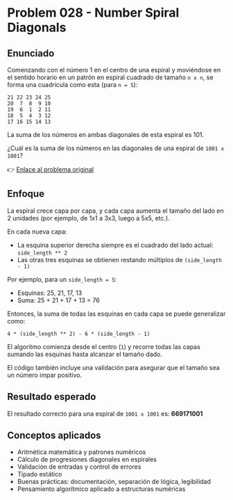 # Problem 028 - Number Spiral Diagonals
## Enunciado
Comenzando con el número 1 en el centro de una espiral y moviéndose en el sentido horario en un patrón en espiral cuadrado de tamaño `n x n`, se forma una cuadrícula como esta (para `n = 5`):

```
21 22 23 24 25  
20  7  8  9 10  
19  6  1  2 11  
18  5  4  3 12  
17 16 15 14 13  
```

La suma de los números en ambas diagonales de esta espiral es 101.

¿Cuál es la suma de los números en las diagonales de una espiral de `1001 x 1001`?

👉 [Enlace al problema original](https://projecteuler.net/problem=28)

## Enfoque
La espiral crece capa por capa, y cada capa aumenta el tamaño del lado en 2 unidades (por ejemplo, de 1x1 a 3x3, luego a 5x5, etc.).

En cada nueva capa:

* La esquina superior derecha siempre es el cuadrado del lado actual: `side_length ** 2`
* Las otras tres esquinas se obtienen restando múltiplos de `(side_length - 1)`

Por ejemplo, para un `side_length = 5`:

* Esquinas: 25, 21, 17, 13
* Suma: 25 + 21 + 17 + 13 = 76

Entonces, la suma de todas las esquinas en cada capa se puede generalizar como:

```
4 * (side_length ** 2) - 6 * (side_length - 1)
```

El algoritmo comienza desde el centro (`1`) y recorre todas las capas sumando las esquinas hasta alcanzar el tamaño dado.

El código también incluye una validación para asegurar que el tamaño sea un número impar positivo.

## Resultado esperado
El resultado correcto para una espiral de `1001 x 1001` es: **669171001**

## Conceptos aplicados
* Aritmética matemática y patrones numéricos
* Cálculo de progresiones diagonales en espirales
* Validación de entradas y control de errores
* Tipado estático
* Buenas prácticas: documentación, separación de lógica, legibilidad
* Pensamiento algorítmico aplicado a estructuras numéricas